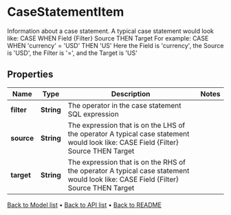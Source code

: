 

# CaseStatementItem

Information about a case statement.  A typical case statement would look like:  CASE WHEN Field {Filter} Source THEN Target  For example: CASE WHEN 'currency' = 'USD' THEN 'US'  Here the Field is 'currency', the Source is 'USD', the Filter is '=', and the Target is 'US'

## Properties

| Name | Type | Description | Notes |
|------------ | ------------- | ------------- | -------------|
|**filter** | **String** | The operator in the case statement SQL expression |  |
|**source** | **String** | The expression that is on the LHS of the operator  A typical case statement would look like:  CASE Field {Filter} Source THEN Target |  |
|**target** | **String** | The expression that is on the RHS of the operator  A typical case statement would look like:  CASE Field {Filter} Source THEN Target |  |



[Back to Model list](../README.md#documentation-for-models) &#8226; [Back to API list](../README.md#documentation-for-api-endpoints) &#8226; [Back to README](../README.md)


